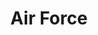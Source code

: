 ---
title: "Air Force"
price: "$255"
image: "/assets/img/productfeatureimg2.jpg?nf_resize=fit&w=320"
description: "hand painted Air Force"
bestseller: false
sale: false
tags: ["Products" , "Shoes"]
---